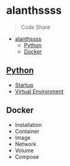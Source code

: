 # alanthssss

> Code Share

- [alanthssss](#alanthssss)
  - [Python](#python)
  - [Docker](#docker)

## [Python](./python/README.md)

- [Startup](./python/startup/SUMMARY.md)
- [Virtual Environment](./python/startup/SUMMARY.md)

## Docker

- Installation
- Container
- Image
- Network
- Volume
- Compose
